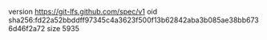 version https://git-lfs.github.com/spec/v1
oid sha256:fd22a52bbddff97345c4a3623f500f13b62842aba3b085ae38bb6736d46f2a72
size 5935
